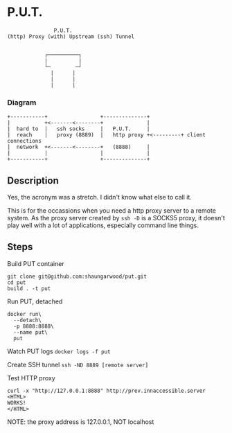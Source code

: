 # P.U.T.

```
               P.U.T.
(http) Proxy (with) Upstream (ssh) Tunnel


            ┌──────────┐
            |          |
            └─        ─┘
              |      |
              |      |
              |      |
```

### Diagram

```
+-----------+                 +--------------+
|           +<-------<--------+              |
|  hard to  |   ssh socks     |   P.U.T.     |
|  reach    |   proxy (8889)  |   http proxy +<---------+ client connections
|  network  +<-------<--------+   (8888)     |
|           |                 |              |
+-----------+                 +--------------+
```

## Description

Yes, the acronym was a stretch. I didn't know what else to call it.

This is for the occassions when you need a http proxy server to a remote system. As the proxy server created by ```ssh -D``` is a SOCKS5 proxy, it doesn't play well with a lot of applications, especially command line things.

## Steps

Build PUT container
```
git clone git@github.com:shaungarwood/put.git
cd put
build . -t put
```

Run PUT, detached
```
docker run\
  --detach\
  -p 8888:8888\
  --name put\
  put
```

Watch PUT logs
```docker logs -f put```

Create SSH tunnel
```ssh -ND 8889 [remote server]```

Test HTTP proxy
```
curl -x "http://127.0.0.1:8888" http://prev.innaccessible.server
<HTML>
WORKS!
</HTML>
```

NOTE: the proxy address is 127.0.0.1, NOT localhost
